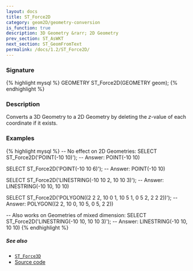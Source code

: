 ```yaml
---
layout: docs
title: ST_Force2D
category: geom2D/geometry-conversion
is_function: true
description: 3D Geometry &rarr; 2D Geometry
prev_section: ST_AsWKT
next_section: ST_GeomFromText
permalink: /docs/1.2/ST_Force2D/
---
```


### Signature

{% highlight mysql %}
GEOMETRY ST_Force2D(GEOMETRY geom);
{% endhighlight %}

### Description

Converts a 3D Geometry to a 2D Geometry by deleting the *z*-value of
each coordinate if it exists.

### Examples

{% highlight mysql %}
-- No effect on 2D Geometries:
SELECT ST_Force2D('POINT(-10 10)');
-- Answer:         POINT(-10 10)

SELECT ST_Force2D('POINT(-10 10 6)');
-- Answer:         POINT(-10 10)

SELECT ST_Force2D('LINESTRING(-10 10 2, 10 10 3)');
-- Answer:         LINESTRING(-10 10, 10 10)

SELECT ST_Force2D('POLYGON((2 2 2, 10 0 1, 10 5 1, 0 5 2, 2 2 2))');
-- Answer:         POLYGON((2 2, 10 0, 10 5, 0 5, 2 2))

-- Also works on Geometries of mixed dimension:
SELECT ST_Force2D('LINESTRING(-10 10, 10 10 3)');
-- Answer:         LINESTRING(-10 10, 10 10)
{% endhighlight %}

##### See also

* [`ST_Force3D`](../ST_Force3D)
* <a href="https://github.com/orbisgis/h2gis/blob/master/h2spatial-ext/src/main/java/org/h2gis/h2spatialext/function/spatial/convert/ST_Force2D.java" target="_blank">Source code</a>
